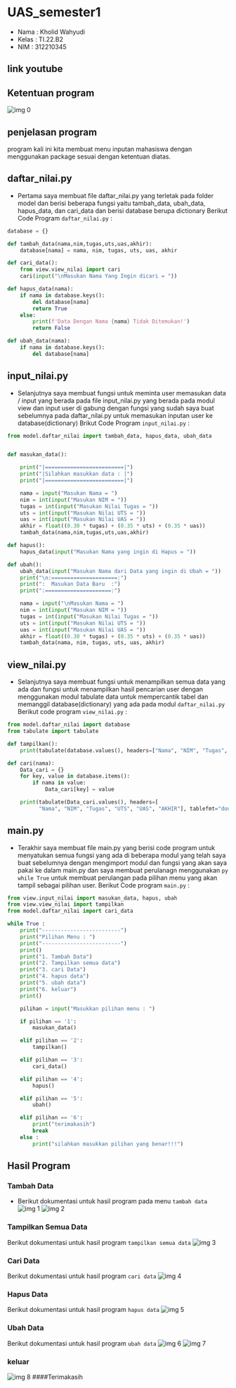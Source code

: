 # UAS_semester1

* Nama  	: Kholid Wahyudi
* Kelas	    : TI.22.B2
* NIM		: 312210345

## link youtube

## Ketentuan program
![img 0](ss/ss_ketentuan.png)

## penjelasan program
program kali ini kita membuat menu inputan mahasiswa dengan menggunakan package sesuai dengan ketentuan diatas.

## daftar_nilai.py
* Pertama saya membuat file daftar_nilai.py yang terletak pada folder model dan berisi beberapa fungsi yaitu tambah_data, ubah_data, hapus_data, dan cari_data dan berisi database berupa dictionary
Berikut Code Program ```daftar_nilai.py``` :

```Python
database = {}

def tambah_data(nama,nim,tugas,uts,uas,akhir):
    database[nama] = nama, nim, tugas, uts, uas, akhir

def cari_data():
    from view.view_nilai import cari
    cari(input("\nMasukan Nama Yang Ingin dicari = "))

def hapus_data(nama):
    if nama in database.keys():
        del database[nama]
        return True
    else:
        print(f'Data Dengan Nama {nama} Tidak Ditemukan!')
        return False

def ubah_data(nama):
    if nama in database.keys():
        del database[nama]
```
## input_nilai.py
* Selanjutnya saya membuat fungsi untuk meminta user memasukan data / input yang berada pada file input_nilai.py yang berada pada modul view dan input user di gabung dengan fungsi yang sudah saya buat sebelumnya pada daftar_nilai.py untuk memasukan inputan user ke database(dictionary)
Brikut Code Program ```input_nilai.py``` :

```Python
from model.daftar_nilai import tambah_data, hapus_data, ubah_data


def masukan_data():

    print("|=========================|")
    print("|Silahkan masukkan data : |")
    print("|=========================|")

    nama = input("Masukan Nama = ")
    nim = int(input("Masukan NIM = "))
    tugas = int(input("Masukan Nilai Tugas = "))
    uts = int(input("Masukan Nilai UTS = "))
    uas = int(input("Masukan Nilai UAS = "))
    akhir = float((0.30 * tugas) + (0.35 * uts) + (0.35 * uas))
    tambah_data(nama,nim,tugas,uts,uas,akhir)

def hapus():
    hapus_data(input("Masukan Nama yang ingin di Hapus = "))

def ubah():
    ubah_data(input("Masukan Nama dari Data yang ingin di Ubah = "))
    print("\n:=====================:")
    print(":  Masukan Data Baru  :")
    print(":=====================:")

    nama = input("\nMasukan Nama = ")
    nim = int(input("Masukan NIM = "))
    tugas = int(input("Masukan Nilai Tugas = "))
    uts = int(input("Masukan Nilai UTS = "))
    uas = int(input("Masukan Nilai UAS = "))
    akhir = float((0.30 * tugas) + (0.35 * uts) + (0.35 * uas))
    tambah_data(nama, nim, tugas, uts, uas, akhir)
```
## view_nilai.py
* Selanjutnya saya membuat fungsi untuk menampilkan semua data yang ada dan fungsi untuk menampilkan hasil pencarian user dengan menggunakan modul tabulate data untuk mempercantik tabel dan memanggil database(dictionary) yang ada pada modul ```daftar_nilai.py```
Berikut code program ```view_nilai.py``` :

```Python
from model.daftar_nilai import database
from tabulate import tabulate

def tampilkan():
    print(tabulate(database.values(), headers=["Nama", "NIM", "Tugas", "UTS", "UAS", "AKHIR"], tablefmt="double_grid"))

def cari(nama):
    Data_cari = {}
    for key, value in database.items():
        if nama in value:
            Data_cari[key] = value

    print(tabulate(Data_cari.values(), headers=[
          "Nama", "NIM", "Tugas", "UTS", "UAS", "AKHIR"], tablefmt="double_grid"))
```

## main.py
* Terakhir saya membuat file main.py yang berisi code program untuk menyatukan semua fungsi yang ada di beberapa modul yang telah saya buat sebelumnya dengan mengimport modul dan fungsi yang akan saya pakai ke dalam main.py dan saya membuat perulanagn menggunakan ```py while True```  untuk membuat perulangan pada pilihan menu yang akan tampil sebagai pilihan user.
Berikut Code program ```main.py``` :

```Python
from view.input_nilai import masukan_data, hapus, ubah
from view.view_nilai import tampilkan
from model.daftar_nilai import cari_data

while True :
    print("-------------------------")
    print("Pilihan Menu : ")
    print("-------------------------")
    print()
    print("1. Tambah Data")
    print("2. Tampilkan semua data")
    print("3. cari Data")
    print("4. hapus data")
    print("5. ubah data")
    print("6. keluar")
    print()

    pilihan = input("Masukkan pilihan menu : ")

    if pilihan == '1':
        masukan_data()

    elif pilihan == '2':
        tampilkan()

    elif pilihan == '3':
        cari_data()

    elif pilihan == '4':
        hapus()

    elif pilihan == '5':
        ubah()

    elif pilihan == '6':
        print("terimakasih")
        break
    else :
        print("silahkan masukkan pilihan yang benar!!!")
```
## Hasil Program
### Tambah Data
* Berikut dokumentasi untuk hasil program pada menu `tambah data`
![img 1](ss/ss1.png)
![img 2](ss/ss2.png)
### Tampilkan Semua Data
Berikut dokumentasi untuk hasil program `tampilkan semua data`
![img 3](ss/ss3.png)
### Cari Data
Berikut dokumentasi untuk hasil program `cari data`
![img 4](ss/ss4.png)
### Hapus Data
Berikut dokumentasi untuk hasil program `hapus data`
![img 5](ss/ss5.png)
### Ubah Data
Berikut dokumentasi untuk hasil program `ubah data`
![img 6](ss/ss6.png)
![img 7](ss/ss6(2).png)
### keluar

![img 8](ss/ss7.png)
####Terimakasih